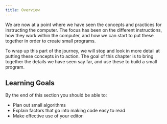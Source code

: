 ```yaml
---
title: Overview
---
```


We are now at a point where we have seen the concepts and practices for instructing the computer. The focus has been on the different instructions, how they work within the computer, and how we can start to put these together in order to create small programs.

To wrap up this part of the journey, we will stop and look in more detail at putting these concepts in to action. The goal of this chapter is to bring together the details we have seen say far, and use these to build a small program.

## Learning Goals

By the end of this section you should be able to:

- Plan out small algorithms
- Explain factors that go into making code easy to read
- Make effective use of your editor

